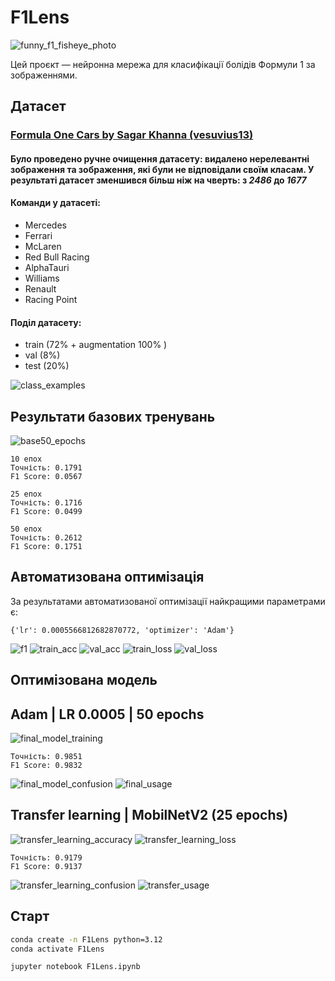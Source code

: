 # F1Lens 
![funny_f1_fisheye_photo](static/mclaren_fisheye.jpg)

Цей проєкт — нейронна мережа для класифікації болідів Формули 1 за зображеннями.

## Датасет
### [Formula One Cars by Sagar Khanna (vesuvius13)](https://www.kaggle.com/datasets/vesuvius13/formula-one-cars)
#### Було проведено ручне очищення датасету: видалено нерелевантні зображення та зображення, які були не відповідали своїм класам. У результаті датасет зменшився більш ніж на чверть: з *2486* до *1677*

#### Команди у датасеті:
- Mercedes
- Ferrari
- McLaren
- Red Bull Racing
- AlphaTauri
- Williams
- Renault
- Racing Point

#### Поділ датасету:
- train (72% + augmentation 100% ) 
- val (8%) 
- test (20%)

![class_examples](training-results/classes_amount.png)

## Результати базових тренувань
![base50_epochs](training-results/50_epochs.png)
```
10 епох
Точність: 0.1791
F1 Score: 0.0567

25 епох
Точність: 0.1716
F1 Score: 0.0499

50 епох
Точність: 0.2612
F1 Score: 0.1751
```

## Автоматизована оптимізація
За результатами автоматизованої оптимізації найкращими параметрами є:
```
{'lr': 0.0005566812682870772, 'optimizer': 'Adam'}
```
![f1](training-results/f1.png)
![train_acc](training-results/train_acc.png)
![val_acc](training-results/val_acc.png)
![train_loss](training-results/train_loss.png)
![val_loss](training-results/val_loss.png)

## Оптимізована модель
## Adam | LR 0.0005 | 50 epochs
![final_model_training](training-results/final_model_training.png)
```
Точність: 0.9851
F1 Score: 0.9832
```
![final_model_confusion](training-results/final_model_confusion.png)
![final_usage](training-results/final_usage.png)

## Transfer learning | MobilNetV2 (25 epochs)
![transfer_learning_accuracy](training-results/transfer_learning_accuracy.png)
![transfer_learning_loss](training-results/transfer_learning_loss.png)
```
Точність: 0.9179
F1 Score: 0.9137
```
![transfer_learning_confusion](training-results/transfer_learning_confusion.png)
![transfer_usage](training-results/transfer_usage.png)

## Старт
```bash
conda create -n F1Lens python=3.12
conda activate F1Lens

jupyter notebook F1Lens.ipynb
```